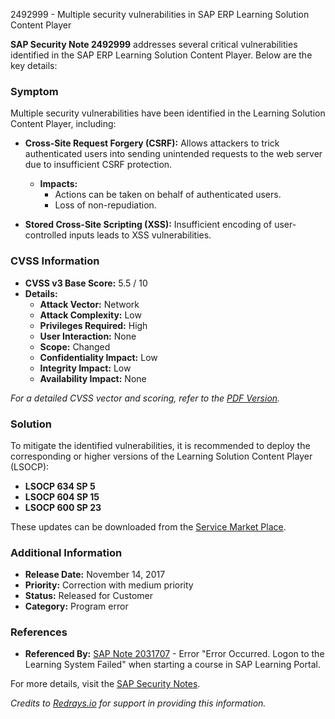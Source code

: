 2492999 - Multiple security vulnerabilities in SAP ERP Learning Solution Content Player

**SAP Security Note 2492999** addresses several critical vulnerabilities identified in the SAP ERP Learning Solution Content Player. Below are the key details:

### **Symptom**
Multiple security vulnerabilities have been identified in the Learning Solution Content Player, including:

- **Cross-Site Request Forgery (CSRF):** Allows attackers to trick authenticated users into sending unintended requests to the web server due to insufficient CSRF protection.
  - **Impacts:**
    - Actions can be taken on behalf of authenticated users.
    - Loss of non-repudiation.

- **Stored Cross-Site Scripting (XSS):** Insufficient encoding of user-controlled inputs leads to XSS vulnerabilities.

### **CVSS Information**
- **CVSS v3 Base Score:** 5.5 / 10
- **Details:**
  - **Attack Vector:** Network
  - **Attack Complexity:** Low
  - **Privileges Required:** High
  - **User Interaction:** None
  - **Scope:** Changed
  - **Confidentiality Impact:** Low
  - **Integrity Impact:** Low
  - **Availability Impact:** None

*For a detailed CVSS vector and scoring, refer to the [PDF Version](https://userapps.support.sap.com/sap/support/sfm/notes/print/0002492999?language=en-US&token=EF3F6773CE4E8F5E1F55FE34E208A556).*

### **Solution**
To mitigate the identified vulnerabilities, it is recommended to deploy the corresponding or higher versions of the Learning Solution Content Player (LSOCP):

- **LSOCP 634 SP 5**
- **LSOCP 604 SP 15**
- **LSOCP 600 SP 23**

These updates can be downloaded from the [Service Market Place](https://me.sap.com/notes/0002492999).

### **Additional Information**
- **Release Date:** November 14, 2017
- **Priority:** Correction with medium priority
- **Status:** Released for Customer
- **Category:** Program error

### **References**
- **Referenced By:** [SAP Note 2031707](https://me.sap.com/notes/2031707) - Error "Error Occurred. Logon to the Learning System Failed" when starting a course in SAP Learning Portal.

For more details, visit the [SAP Security Notes](https://me.sap.com/notes/2492999).

*Credits to [Redrays.io](https://redrays.io) for support in providing this information.*